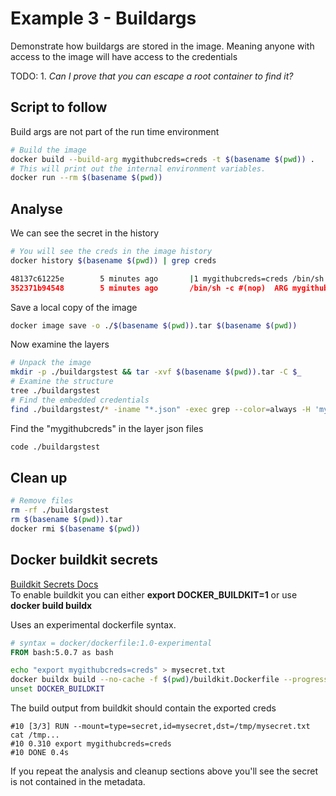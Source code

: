 # Example 3 - Buildargs 
Demonstrate how buildargs are stored in the image. 
Meaning anyone with access to the image will have access to the credentials

TODO:
    1. *Can I prove that you can escape a root container to find it?* 

## Script to follow
Build args are not part of the run time environment
```sh
# Build the image
docker build --build-arg mygithubcreds=creds -t $(basename $(pwd)) .
# This will print out the internal environment variables.
docker run --rm $(basename $(pwd))
```

## Analyse 
We can see the secret in the history
```sh
# You will see the creds in the image history
docker history $(basename $(pwd)) | grep creds

48137c61225e        5 minutes ago       |1 mygithubcreds=creds /bin/sh -c echo ${myg…   0B                  
352371b94548        5 minutes ago       /bin/sh -c #(nop)  ARG mygithubcreds            0B      
```

Save a local copy of the image
```sh
docker image save -o ./$(basename $(pwd)).tar $(basename $(pwd))
```

Now examine the layers  
```sh
# Unpack the image
mkdir -p ./buildargstest && tar -xvf $(basename $(pwd)).tar -C $_
# Examine the structure
tree ./buildargstest
# Find the embedded credentials
find ./buildargstest/* -iname "*.json" -exec grep --color=always -H 'mygithubcreds=creds' {} \;
```

Find the "mygithubcreds" in the layer json files
```sh
code ./buildargstest
```

## Clean up   
```sh
# Remove files
rm -rf ./buildargstest
rm $(basename $(pwd)).tar
docker rmi $(basename $(pwd))
```

## Docker buildkit secrets 
[Buildkit Secrets Docs](https://docs.docker.com/develop/develop-images/build_enhancements/)  
To enable buildkit you can either **export DOCKER_BUILDKIT=1** or use **docker build buildx**

Uses an experimental dockerfile syntax.
```dockerfile
# syntax = docker/dockerfile:1.0-experimental
FROM bash:5.0.7 as bash
```

```sh
echo "export mygithubcreds=creds" > mysecret.txt
docker buildx build --no-cache -f $(pwd)/buildkit.Dockerfile --progress=plain --secret id=mysecret,src=mysecret.txt -t $(basename $(pwd)) .
unset DOCKER_BUILDKIT 
```

The build output from buildkit should contain the exported creds
```log
#10 [3/3] RUN --mount=type=secret,id=mysecret,dst=/tmp/mysecret.txt cat /tmp...
#10 0.310 export mygithubcreds=creds
#10 DONE 0.4s
```

If you repeat the analysis and cleanup sections above you'll see the secret is not contained in the metadata.  

